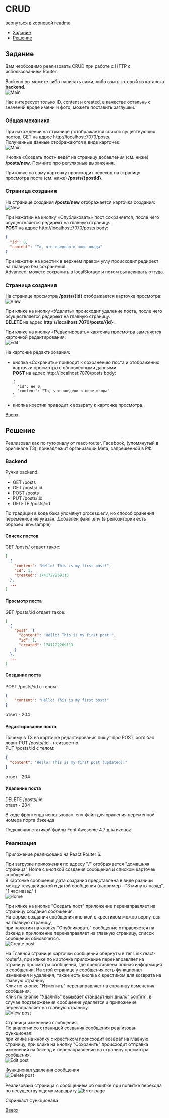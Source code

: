 <a name="top"></a>

# CRUD

[вернуться в корневой readme](../readme.md)

- [Задание](#задание)
- [Решение](#решение)

## Задание

Вам необходимо реализовать CRUD при работе с HTTP с использованием Router.

Backend вы можете либо написать сами, либо взять готовый из каталога **backend**.  
![Main](./doc/main.png)

Нас интересует только ID, content и created, в качестве остальных значений вроде имени и фото, можете поставить заглушки.

### Общая механика

При нахождении на странице **/** отображается список существующих постов, GET на адрес http://localhost:7070/posts.  
Полученные данные отображаются в виде карточек:  
![Main](./doc/main.png)

Кнопка «Создать пост» ведёт на страницу добавления (см. ниже) **/posts/new**. Помните про регулярные выражения.

При клике на саму карточку происходит переход на страницу просмотра поста (см. ниже) **/posts/{postId}**.

### Страница создания

На странице создания **/posts/new** отображается карточка создания:  
![New](./doc/new.png)

При нажатии на кнопку «Опубликовать» пост сохраняется, после чего осуществляется редирект на главную страницу.  
**POST** на адрес http://localhost:7070/posts
body:

```json
{
  "id": 0,
  "content": "То, что введено в поле ввода"
}
```

При нажатии на крестик в верхнем правом углу происходит редирект на главную без сохранения.  
Advanced: можете сохранить в localStorage и потом вытаскивать оттуда.

### Страница создания

На странице просмотра **/posts/{id}** отображается карточка просмотра:  
![View](./doc/view.png)

При клике на кнопку «Удалить» происходит удаление поста, после чего осуществляется редирект на главную страницу.  
**DELETE** на адрес **http://localhost:7070/posts/{id}**.

При клике на кнопку «Редактировать» карточка просмотра заменяется карточкой редактирования:  
![Edit](./doc/edit.png)

На карточке редактирования:

- кнопка «Сохранить» приводит к сохранению поста и отображению карточки просмотра с обновлёнными данными.  
  **POST** на адрес http://localhost:7070/posts
  body:
  ```
  {
    "id": не 0,
    "content": "То, что введено в поле ввода"
  }
  ```
- кнопка крестик приводит к возврату к карточке просмотра.

[Вверх](#top)

## Решение

Реализовал как по туториалу от react-router.
Facebook, (упомянутый в оригинале ТЗ), принадлежит организации Meta, запрещенной в РФ.

### Backend

Ручки backend:

- GET /posts
- GET /posts/:id
- POST /posts
- PUT /posts/:id
- DELETE /posts/:id

По традиции в коде бэка упомянут process.env, но способ хранения переменной не указан.
Добавлен файл .env (в репозитории есть образец .env.sample)

#### Список постов

GET /posts/ отдает такое:

```json
[
  {
    "content": "Hello! This is my first post!",
    "id": 1,
    "created": 1741722269113
  },
  ...
]
```

#### Просмотр поста

GET /posts/:id отдает такое:

```json
[
  {
    "post": {
      "content": "Hello! This is my first post!",
      "id": 1,
      "created": 1741722269113
    }
  },
  ...
]
```

#### Создание поста

POST /posts/:id с телом:

```json
{
    "content": "Hello! This is my first post!"
}
```
ответ - 204

#### Редактирование поста

Почему в ТЗ на карточке редактирования пишут про POST, хотя бэк ловит PUT /posts/:id - неизвестно.  
PUT /posts/:id с телом:

```json
{ 
  "content": "Hello! This is my first post (updated)!"
}
```
ответ - 204

#### Удаление поста

DELETE /posts/:id  
ответ - 204

В коде фронтенда использован .env-файл для хранения переменной номера порта бэкенда 

Подключил статикой файлы Font Awesome 4.7 для иконок

### Реализация

Приложение реализовано на React Router 6.

При загрузке приложения по адресу "/" отображается "домашняя страница" Home c кнопкой создания сообщения и списком карточек сообщений.  
В карточке сообщения дата создания представлена в виде разницы между текущей датой и датой сообщения (например - "3 минуты назад", "1 час назад" )  
![Home](./doc/product_root.jpg)


При клике на кнопке "Создать пост" приложение перенаправляет на страницу создания сообщения.  
На форме создания сообщения кнопкой с крестиком можно вернуться на главную страницу,  
при нажатии на кнопку "Опубликовать" сообщение отправляется на бэкенд и приложение перенаправляет на главную страницу, список сообщений обновляется.  
![Create post](./doc/product_create_post.jpg)

На Главной странице карточки сообщений обернуты в тег Link react-router'а, при клике по карточке приложение перенаправляет на страницу просмотра сообщения, где представлена полная информация о сообщении.
На этой странице у сообщения есть функционал изменения и удаления, также есть кнопка с крестиком для возврата на главную страницу.  
Клик по кнопке "Изменить" перенаправляет на страницу изменения сообщения.  
Клик по кнопке "Удалить" вызывает стандартный диалог confirm, в случае подтверждения сообщение удаляется и приложение перенаправляет на главную страницу.  
![View post](./doc/product_view_post.jpg)

Страница изменения сообщения.  
По аналогии со страницей создания сообщения реализован функционал:  
при клике на кнопку с крестиком происходит возврат на главную страницу, 
при клике на кнопку "Сохранить" происходит отправка изменений на бэкенд и перенаправление на страницу просмотра сообщения.  
![Edit post](./doc/product_edit_post.jpg)

Функционал удаления сообщения  
![Delete post](./doc/product_delete_post.jpg)

Реализована страница с сообщением об ошибке при попытке перехода по несуществующему маршруту
![Error page](./doc/product_error_page.jpg)

Скринкаст функционала


[Вверх](#top)

